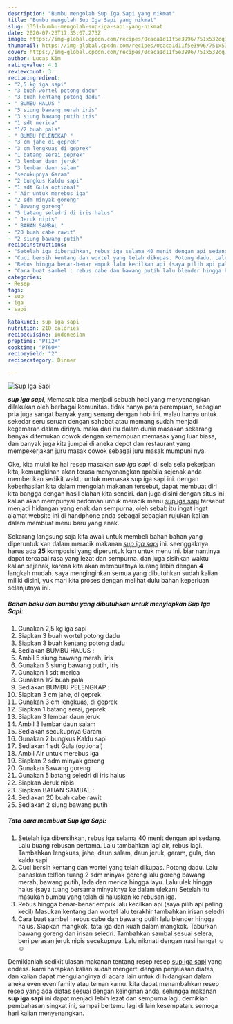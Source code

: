 ```yaml
---
description: "Bumbu mengolah Sup Iga Sapi yang nikmat"
title: "Bumbu mengolah Sup Iga Sapi yang nikmat"
slug: 1351-bumbu-mengolah-sup-iga-sapi-yang-nikmat
date: 2020-07-23T17:35:07.273Z
image: https://img-global.cpcdn.com/recipes/0caca1d11f5e3996/751x532cq70/sup-iga-sapi-foto-resep-utama.jpg
thumbnail: https://img-global.cpcdn.com/recipes/0caca1d11f5e3996/751x532cq70/sup-iga-sapi-foto-resep-utama.jpg
cover: https://img-global.cpcdn.com/recipes/0caca1d11f5e3996/751x532cq70/sup-iga-sapi-foto-resep-utama.jpg
author: Lucas Kim
ratingvalue: 4.1
reviewcount: 3
recipeingredient:
- "2,5 kg iga sapi"
- "3 buah wortel potong dadu"
- "3 buah kentang potong dadu"
- " BUMBU HALUS "
- "5 siung bawang merah iris"
- "3 siung bawang putih iris"
- "1 sdt merica"
- "1/2 buah pala"
- " BUMBU PELENGKAP "
- "3 cm jahe di geprek"
- "3 cm lengkuas di geprek"
- "1 batang serai geprek"
- "3 lembar daun jeruk"
- "3 lembar daun salam"
- "secukupnya Garam"
- "2 bungkus Kaldu sapi"
- "1 sdt Gula optional"
- " Air untuk merebus iga"
- "2 sdm minyak goreng"
- " Bawang goreng"
- "5 batang seledri di iris halus"
- " Jeruk nipis"
- " BAHAN SAMBAL "
- "20 buah cabe rawit"
- "2 siung bawang putih"
recipeinstructions:
- "Setelah iga dibersihkan, rebus iga selama 40 menit dengan api sedang. Lalu buang rebusan pertama. Lalu tambahkan lagi air, rebus lagi. Tambahkan lengkuas, jahe, daun salam, daun jeruk, garam, gula, dan kaldu sapi"
- "Cuci bersih kentang dan wortel yang telah dikupas. Potong dadu. Lalu panaskan telflon tuang 2 sdm minyak goreng lalu goreng bawang merah, bawang putih, lada dan merica hingga layu. Lalu ulek hingga halus (saya tuang bersama minyaknya ke dalam ulekan) Setelah itu masukan bumbu yang telah di haluskan ke rebusan iga."
- "Rebus hingga benar-benar empuk lalu kecilkan api (saya pilih api paling kecil) Masukan kentang dan wortel lalu terakhir tambahkan irisan seledri"
- "Cara buat sambel : rebus cabe dan bawang putih lalu blender hingga halus. Siapkan mangkok, tata iga dan kuah dalam mangkok. Taburkan bawang goreng dan irisan seledri. Tambahkan sambal sesuai selera, beri perasan jeruk nipis secekupnya. Lalu nikmati dengan nasi hangat ☺☺"
categories:
- Resep
tags:
- sup
- iga
- sapi

katakunci: sup iga sapi 
nutrition: 218 calories
recipecuisine: Indonesian
preptime: "PT12M"
cooktime: "PT60M"
recipeyield: "2"
recipecategory: Dinner

---
```



![Sup Iga Sapi](https://img-global.cpcdn.com/recipes/0caca1d11f5e3996/751x532cq70/sup-iga-sapi-foto-resep-utama.jpg)

<b><i>sup iga sapi</i></b>, Memasak bisa menjadi sebuah hobi yang menyenangkan dilakukan oleh berbagai komunitas. tidak hanya para perempuan, sebagian pria juga sangat banyak yang senang dengan hobi ini. walau hanya untuk sekedar seru seruan dengan sahabat atau memang sudah menjadi kegemaran dalam dirinya. maka dari itu dalam dunia masakan sekarang banyak ditemukan cowok dengan kemampuan memasak yang luar biasa, dan banyak juga kita jumpai di aneka depot dan restaurant yang mempekerjakan juru masak cowok sebagai juru masak mumpuni nya.



Oke, kita mulai ke hal resep masakan <i>sup iga sapi</i>. di sela sela pekerjaan kita, kemungkinan akan terasa menyenangkan apabila sejenak anda memberikan sedikit waktu untuk memasak sup iga sapi ini. dengan keberhasilan kita dalam mengolah makanan tersebut, dapat membuat diri kita bangga dengan hasil olahan kita sendiri. dan juga disini dengan situs ini kalian akan mempunyai pedoman untuk meracik menu <u>sup iga sapi</u> tersebut menjadi hidangan yang enak dan sempurna, oleh sebab itu ingat ingat alamat website ini di handphone anda sebagai sebagian rujukan kalian dalam membuat menu baru yang enak.


Sekarang langsung saja kita awali untuk membeli bahan bahan yang diperuntuk kan dalam meracik makanan <u><i>sup iga sapi</i></u> ini. seenggaknya harus ada <b>25</b> komposisi yang diperuntuk kan untuk menu ini. biar nantinya dapat tercapai rasa yang lezat dan sempurna. dan juga sisihkan waktu kalian sejenak, karena kita akan membuatnya kurang lebih dengan <b>4</b> langkah mudah. saya menginginkan semua yang dibutuhkan sudah kalian miliki disini, yuk mari kita proses dengan melihat dulu bahan keperluan selanjutnya ini.

<!--inarticleads1-->

##### Bahan baku dan bumbu yang dibutuhkan untuk menyiapkan Sup Iga Sapi:

1. Gunakan 2,5 kg iga sapi
1. Siapkan 3 buah wortel potong dadu
1. Siapkan 3 buah kentang potong dadu
1. Sediakan  BUMBU HALUS :
1. Ambil 5 siung bawang merah, iris
1. Gunakan 3 siung bawang putih, iris
1. Gunakan 1 sdt merica
1. Gunakan 1/2 buah pala
1. Sediakan  BUMBU PELENGKAP :
1. Siapkan 3 cm jahe, di geprek
1. Gunakan 3 cm lengkuas, di geprek
1. Siapkan 1 batang serai, geprek
1. Siapkan 3 lembar daun jeruk
1. Ambil 3 lembar daun salam
1. Sediakan secukupnya Garam
1. Gunakan 2 bungkus Kaldu sapi
1. Sediakan 1 sdt Gula (optional)
1. Ambil  Air untuk merebus iga
1. Siapkan 2 sdm minyak goreng
1. Gunakan  Bawang goreng
1. Gunakan 5 batang seledri di iris halus
1. Siapkan  Jeruk nipis
1. Siapkan  BAHAN SAMBAL :
1. Sediakan 20 buah cabe rawit
1. Sediakan 2 siung bawang putih




<!--inarticleads2-->

##### Tata cara membuat Sup Iga Sapi:

1. Setelah iga dibersihkan, rebus iga selama 40 menit dengan api sedang. Lalu buang rebusan pertama. Lalu tambahkan lagi air, rebus lagi. Tambahkan lengkuas, jahe, daun salam, daun jeruk, garam, gula, dan kaldu sapi
1. Cuci bersih kentang dan wortel yang telah dikupas. Potong dadu. Lalu panaskan telflon tuang 2 sdm minyak goreng lalu goreng bawang merah, bawang putih, lada dan merica hingga layu. Lalu ulek hingga halus (saya tuang bersama minyaknya ke dalam ulekan) Setelah itu masukan bumbu yang telah di haluskan ke rebusan iga.
1. Rebus hingga benar-benar empuk lalu kecilkan api (saya pilih api paling kecil) Masukan kentang dan wortel lalu terakhir tambahkan irisan seledri
1. Cara buat sambel : rebus cabe dan bawang putih lalu blender hingga halus. Siapkan mangkok, tata iga dan kuah dalam mangkok. Taburkan bawang goreng dan irisan seledri. Tambahkan sambal sesuai selera, beri perasan jeruk nipis secekupnya. Lalu nikmati dengan nasi hangat ☺☺




Demikianlah sedikit ulasan makanan tentang resep resep <u>sup iga sapi</u> yang endess. kami harapkan kalian sudah mengerti dengan penjelasan diatas, dan kalian dapat mengulanginya di acara lain untuk di hidangkan dalam aneka even even family atau teman kamu. kita dapat menambahkan resep resep yang ada diatas sesuai dengan keinginan anda, sehingga makanan <b>sup iga sapi</b> ini dapat menjadi lebih lezat dan sempurna lagi. demikian pembahasan singkat ini, sampai bertemu lagi di lain kesempatan. semoga hari kalian menyenangkan.
